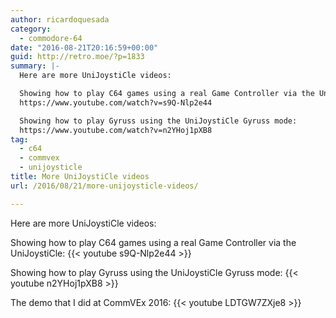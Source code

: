 ```yaml
---
author: ricardoquesada
category:
  - commodore-64
date: "2016-08-21T20:16:59+00:00"
guid: http://retro.moe/?p=1833
summary: |-
  Here are more UniJoystiCle videos:

  Showing how to play C64 games using a real Game Controller via the UniJoystiCle:
  https://www.youtube.com/watch?v=s9Q-Nlp2e44

  Showing how to play Gyruss using the UniJoystiCle Gyruss mode:
  https://www.youtube.com/watch?v=n2YHoj1pXB8
tag:
  - c64
  - commvex
  - unijoysticle
title: More UniJoystiCle videos
url: /2016/08/21/more-unijoysticle-videos/

---
```

Here are more UniJoystiCle videos:

Showing how to play C64 games using a real Game Controller via the UniJoystiCle:
{{< youtube s9Q-Nlp2e44 >}}

Showing how to play Gyruss using the UniJoystiCle Gyruss mode:
{{< youtube n2YHoj1pXB8 >}}

The demo that I did at CommVEx 2016:
{{< youtube LDTGW7ZXje8 >}}
